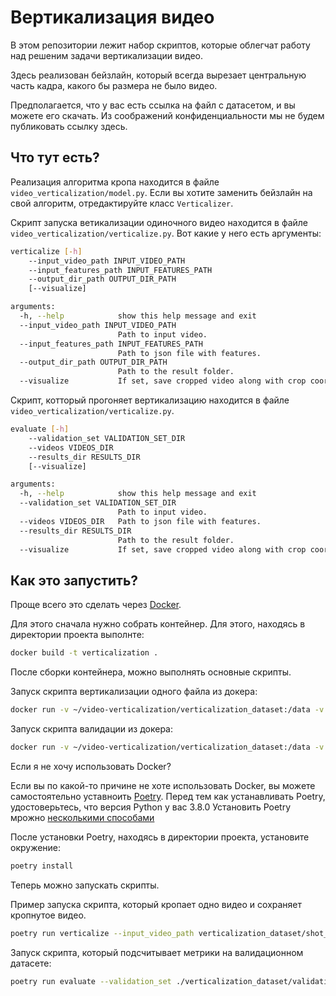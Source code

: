 # Вертикализация видео

В этом репозитории лежит набор скриптов, которые облегчат работу над решеним задачи вертикализации видео.

Здесь реализован бейзлайн, который всегда вырезает центральную часть кадра, какого бы размера не было видео.

Предполагается, что у вас есть ссылка на файл с датасетом, и вы можете его скачать. Из соображений конфиденциальности мы не будем публиковать ссылку здесь.

## Что тут есть?

Реализация алгоритма кропа находится в файле `video_verticalization/model.py`.
Если вы хотите заменить бейзлайн на свой алгоритм, отредактируйте класс `Verticalizer`.

Скрипт запуска ветикализации одиночного видео находится в файле `video_verticalization/verticalize.py`.
Вот какие у него есть аргументы:

```bash
verticalize [-h]
    --input_video_path INPUT_VIDEO_PATH 
    --input_features_path INPUT_FEATURES_PATH
    --output_dir_path OUTPUT_DIR_PATH
    [--visualize]

arguments:
  -h, --help            show this help message and exit
  --input_video_path INPUT_VIDEO_PATH
                        Path to input video.
  --input_features_path INPUT_FEATURES_PATH
                        Path to json file with features.
  --output_dir_path OUTPUT_DIR_PATH
                        Path to the result folder.
  --visualize           If set, save cropped video along with crop coordinates.
```

Скрипт, котторый прогоняет вертикализацию находится в файле `video_verticalization/verticalize.py`.

```bash
evaluate [-h] 
    --validation_set VALIDATION_SET_DIR
    --videos VIDEOS_DIR
    --results_dir RESULTS_DIR
    [--visualize]

arguments:
  -h, --help            show this help message and exit
  --validation_set VALIDATION_SET_DIR
                        Path to input video.
  --videos VIDEOS_DIR   Path to json file with features.
  --results_dir RESULTS_DIR
                        Path to the result folder.
  --visualize           If set, save cropped video along with crop coordinates.
```

## Как это запустить?

Проще всего это сделать через [Docker](https://www.docker.com/).

Для этого сначала нужно собрать контейнер. Для этого, находясь в директории проекта выполнте:

```bash
docker build -t verticalization .
```

После сборки контейнера, можно выполнять основные скрипты.

Запуск скрипта вертикализации одного файла из докера:

```bash
docker run -v ~/video-verticalization/verticalization_dataset:/data -v ~/video-verticalization/output:/output -it verticalization verticalize --input_video_path /data/shot_videos/beSBf5Lo_71Hz88c-AJTAw.mp4 --input_features_path /data/unlabelled_features/beSBf5Lo_71Hz88c-AJTAw.json --output_dir_path /output --visualize
```

Запуск скрипта валидации из докера:

```bash
docker run -v ~/video-verticalization/verticalization_dataset:/data -v ~/video-verticalization/evaluation_results:/evaluation_results -it verticalization evaluate --validation_set /data/validation_set/ --videos /data/shot_videos/ --results_dir /evaluation_results --visualize
```

Если я не хочу использовать Docker?

Если вы по какой-то причине не хоте использовать Docker, вы можете самостоятельно уставноить [Poetry](https://python-poetry.org/).
Перед тем как устанавливать Poetry, удостоверьтесь, что версия Python у вас 3.8.0
Установить Poetry мрожно [несколькими способами](https://python-poetry.org/docs/#installation)

После установки Poetry, находясь в директории проекта, установите окружение:

```bash
poetry install
```

Теперь можно запускать скрипты.

Пример запуска скрипта, который кропает одно видео и сохраняет кропнутое видео.

```bash
poetry run verticalize --input_video_path verticalization_dataset/shot_videos/beSBf5Lo_71Hz88c-AJTAw.mp4 --input_features_path verticalization_dataset/unlabelled_features/beSBf5Lo_71Hz88c-AJTAw.json --output_dir_path ./output/ --visualize
```

Запуск скрипта, который подсчитывает метрики на валидационном датасете:

```bash
poetry run evaluate --validation_set ./verticalization_dataset/validation_set/ --videos ./verticalization_dataset/shot_videos/ --results_dir ./evaluation_results --visualize
```
